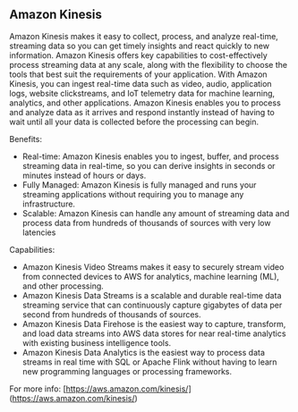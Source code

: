 ## Amazon Kinesis

Amazon Kinesis makes it easy to collect, process, and analyze real-time, streaming data so you can get timely insights and react quickly to new information. Amazon Kinesis offers key capabilities to cost-effectively process streaming data at any scale, along with the flexibility to choose the tools that best suit the requirements of your application. With Amazon Kinesis, you can ingest real-time data such as video, audio, application logs, website clickstreams, and IoT telemetry data for machine learning, analytics, and other applications. Amazon Kinesis enables you to process and analyze data as it arrives and respond instantly instead of having to wait until all your data is collected before the processing can begin.

Benefits:
- Real-time: Amazon Kinesis enables you to ingest, buffer, and process streaming data in real-time, so you can derive insights in seconds or minutes instead of hours or days.
- Fully Managed: Amazon Kinesis is fully managed and runs your streaming applications without requiring you to manage any infrastructure.
- Scalable: Amazon Kinesis can handle any amount of streaming data and process data from hundreds of thousands of sources with very low latencies

Capabilities:
- Amazon Kinesis Video Streams makes it easy to securely stream video from connected devices to AWS for analytics, machine learning (ML), and other processing.
- Amazon Kinesis Data Streams is a scalable and durable real-time data streaming service that can continuously capture gigabytes of data per second from hundreds of thousands of sources. 
- Amazon Kinesis Data Firehose is the easiest way to capture, transform, and load data streams into AWS data stores for near real-time analytics with existing business intelligence tools.
- Amazon Kinesis Data Analytics is the easiest way to process data streams in real time with SQL or Apache Flink without having to learn new programming languages or processing frameworks.


For more info: [https://aws.amazon.com/kinesis/] (https://aws.amazon.com/kinesis/)
